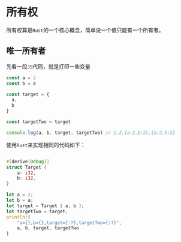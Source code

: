 # 所有权

所有权算是`Rust`的一个核心概念，简单说一个值只能有一个所有者。

## 唯一所有者

先看一段`JS`代码，就是打印一些变量

```js
const a = 2
const b = a

const target = {
  a,
  b
}

const targetTwo = target

console.log(a, b, target, targetTwo) // 2,2,{a:2,b:2},{a:2,b:2}
```

使用`Rust`来实现相同的代码如下：

```rust

#[derive(Debug)]
struct Target {
    a: i32,
    b: i32,
}

let a = 2;
let b = a;
let target = Target { a, b };
let targetTwo = target;
println!(
    "a={},b={},target={:?},targetTwo={:?}",
    a, b, target, targetTwo
)
```
